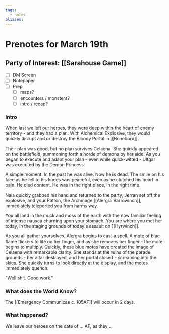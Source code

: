 ```yaml
---
tags:
  - notes
aliases:
---
```


# Prenotes for March 19th
## Party of Interest: [[Sarahouse Game]]
- [ ] DM Screen
- [ ] Notepaper
- [ ] Prep
	- [ ] maps?
	- [ ] encounters / monsters?
	- [ ] intro / recap?

### Intro
When last we left our heroes, they were deep within the heart of enemy territory - and they had a plan. With Alchemical Explosive, they would quickly disrupt and or destroy the Bloody Portal in [[Boneborn]]. 

Their plan was good, but no plan survives Celaena. She quickly appeared on the battlefield, summoning forth a horde of demons by her side. As you began to execute and adapt your plan - even while quick-witted - Ulfgar was executed by the Demon Princess. 

A simple moment. In the past he was alive. Now he is dead. The smile on his face as he fell to his knees was peaceful, even as he clutched his heart in pain. He died content. He was in the right place, in the right time. 

Nala quickly grabbed his hand and returned to the party, Jerran set off the explosive, and your Patron, the Archmage [[Alergra Barrowinch]], immediately teleported you from harms way.

You all land in the muck and moss of the earth with the now familiar feeling of intense nausea churning upon your stomach. You are where you met her today, in the staging grounds of today's assault on [[Hyrwinch]]. 

As you all gather yourselves, Alergra begins to cast a spell. A mote of blue flame flickers to life on her finger, and as she removes her finger - the mote begins to multiply. Quickly, these blue motes have created the image of Celaena with remarkable clarity. She stands at the ruins of the parade grounds - her altar destroyed, and her portal closed - screaming into the skies. She quickly turns to look directly at the display, and the motes immediately quench.

"Well shit. Good work."

### What does the World Know?

The [[Emergency Communicae c. 105AF]] will occur in 2 days. 

### What happened?


We leave our heroes on the date of ... AF, as they ...